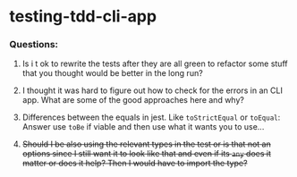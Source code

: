 # testing-tdd-cli-app

### Questions:

1. Is i t ok to rewrite the tests after they are all green to refactor some stuff that you thought would be better in the long run?

2. I thought it was hard to figure out how to check for the errors in an CLI app. What are some of the good approaches here and why?

3. Differences between the equals in jest. Like `toStrictEqual` or `toEqual`: Answer use `toBe` if viable and then use what it wants you to use...

4. ~~Should I be also using the relevant types in the test or is that not an options since I still want it to look like that and even if its `any` does it matter or does it help? Then I would have to import the type?~~
